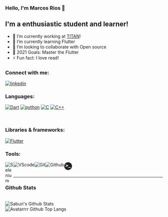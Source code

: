 ### Hello, I'm Marcos Rios 👋


## I'm a enthusiastic student and learner!

- 🔭 I’m currently working at [TITAN](https://titanci.com.br/)!
- 🌱 I’m currently learning Flutter
- 👯 I’m looking to collaborate with Open source
- 🥅 2021 Goals: Master the Flutter
- ⚡ Fun fact: I love read!

### Connect with me:

[![linkedin](https://img.shields.io/static/v1?label=&message=LinkedIn&color=0077B5&style=flat&logo=linkedin)](https://www.linkedin.com/in/marcosriosaraujo/)
<br />  

### Languages:

[![Dart](https://img.shields.io/badge/-Dart-blue)](https://github.com/avatarrrrr)
[![python](https://img.shields.io/static/v1?label=&message=Python&color=0033BE&style=flat&logo=Python)](https://github.com/avatarrrrr)
[![C](https://img.shields.io/badge/-0E0E0F?&style=flat&logo=C)](https://github.com/avatarrrrr)
[![C++](https://img.shields.io/badge/-C++-0E0E0F?style=flat&logo=C++)](https://github.com/avatarrrrr)

<br />

### Libraries & frameworks:
[![Flutter](https://img.shields.io/badge/-Flutter-blue)](https://github.com/avatarrrrr)

### Tools:
<img align="left" alt="Selenium" width="26px" src="https://seeklogo.com/images/S/selenium-logo-DB9103D7CF-seeklogo.com.png"/>
<img align="left" alt = "VScode" src="http://img.shields.io/static/v1?label=&message=VSCode&color=4f68e8&style=flat&logo=visual-studio-code"/>
<img align="left" alt="Git" src="https://img.shields.io/static/v1?label=&message=Git&color=DB0000&style=flat&logo=git"/>
<img align="left" alt="Github" src="http://img.shields.io/static/v1?label=&message=Github&style=flat&color=gray&logo=github"/>
<img align="left" alt="Terminal" width="26px" src="https://raw.githubusercontent.com/github/explore/80688e429a7d4ef2fca1e82350fe8e3517d3494d/topics/terminal/terminal.png" />
<br />
<br />

---
### Github Stats
<br />
<img align="left" alt="Saburi's Github Stats" src="https://github-readme-stats.codestackr.vercel.app/api?username=avatarrrrr&show_icons=true&hide_border=true&count_private=true&theme=synthwave"/>

<br />

<img align="left" alt="Avatarrrr Github Top Langs" src="https://github-readme-stats.vercel.app/api/top-langs/?username=avatarrrrr&theme=synthwave"/>
